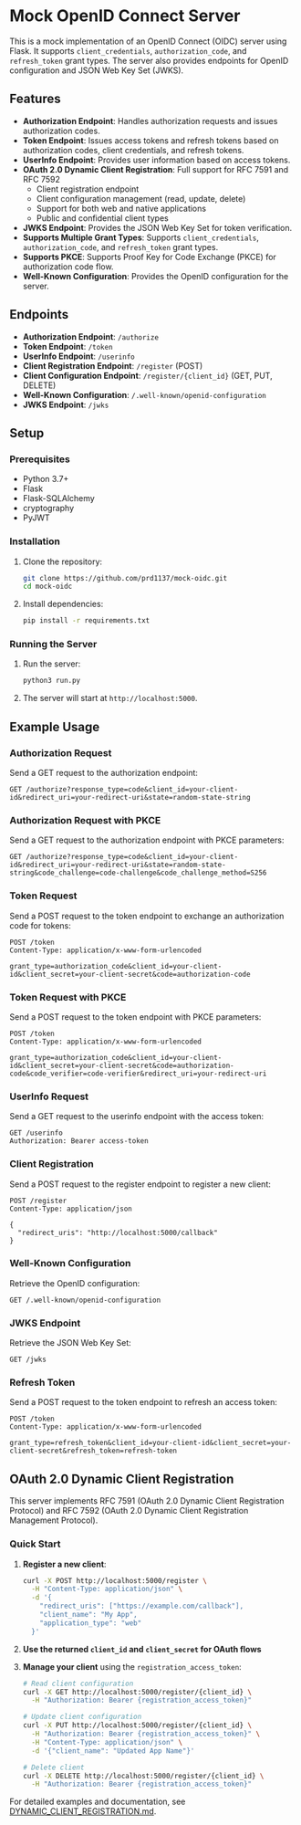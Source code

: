 # Mock OpenID Connect Server

This is a mock implementation of an OpenID Connect (OIDC) server using Flask. It supports `client_credentials`, `authorization_code`, and `refresh_token` grant types. The server also provides endpoints for OpenID configuration and JSON Web Key Set (JWKS).

## Features

- **Authorization Endpoint**: Handles authorization requests and issues authorization codes.
- **Token Endpoint**: Issues access tokens and refresh tokens based on authorization codes, client credentials, and refresh tokens.
- **UserInfo Endpoint**: Provides user information based on access tokens.
- **OAuth 2.0 Dynamic Client Registration**: Full support for RFC 7591 and RFC 7592
  - Client registration endpoint
  - Client configuration management (read, update, delete)
  - Support for both web and native applications
  - Public and confidential client types
- **JWKS Endpoint**: Provides the JSON Web Key Set for token verification.
- **Supports Multiple Grant Types**: Supports `client_credentials`, `authorization_code`, and `refresh_token` grant types.
- **Supports PKCE**: Supports Proof Key for Code Exchange (PKCE) for authorization code flow.
- **Well-Known Configuration**: Provides the OpenID configuration for the server.

## Endpoints

- **Authorization Endpoint**: `/authorize`
- **Token Endpoint**: `/token`
- **UserInfo Endpoint**: `/userinfo`
- **Client Registration Endpoint**: `/register` (POST)
- **Client Configuration Endpoint**: `/register/{client_id}` (GET, PUT, DELETE)
- **Well-Known Configuration**: `/.well-known/openid-configuration`
- **JWKS Endpoint**: `/jwks`

## Setup

### Prerequisites

- Python 3.7+
- Flask
- Flask-SQLAlchemy
- cryptography
- PyJWT

### Installation

1. Clone the repository:

   ```bash
   git clone https://github.com/prd1137/mock-oidc.git
   cd mock-oidc
   ```

2. Install dependencies:

   ```bash
   pip install -r requirements.txt
   ```

### Running the Server

1. Run the server:

   ```bash
   python3 run.py
   ```

2. The server will start at `http://localhost:5000`.

## Example Usage

### Authorization Request

Send a GET request to the authorization endpoint:

```http
GET /authorize?response_type=code&client_id=your-client-id&redirect_uri=your-redirect-uri&state=random-state-string
```

### Authorization Request with PKCE

Send a GET request to the authorization endpoint with PKCE parameters:

```http
GET /authorize?response_type=code&client_id=your-client-id&redirect_uri=your-redirect-uri&state=random-state-string&code_challenge=code-challenge&code_challenge_method=S256
```

### Token Request

Send a POST request to the token endpoint to exchange an authorization code for tokens:

```http
POST /token
Content-Type: application/x-www-form-urlencoded

grant_type=authorization_code&client_id=your-client-id&client_secret=your-client-secret&code=authorization-code
```

### Token Request with PKCE

Send a POST request to the token endpoint with PKCE parameters:

```http
POST /token
Content-Type: application/x-www-form-urlencoded

grant_type=authorization_code&client_id=your-client-id&client_secret=your-client-secret&code=authorization-code&code_verifier=code-verifier&redirect_uri=your-redirect-uri
```

### UserInfo Request

Send a GET request to the userinfo endpoint with the access token:

```http
GET /userinfo
Authorization: Bearer access-token
```

### Client Registration

Send a POST request to the register endpoint to register a new client:

```http
POST /register
Content-Type: application/json

{
  "redirect_uris": "http://localhost:5000/callback"
}
```

### Well-Known Configuration

Retrieve the OpenID configuration:

```http
GET /.well-known/openid-configuration
```

### JWKS Endpoint

Retrieve the JSON Web Key Set:

```http
GET /jwks
```

### Refresh Token

Send a POST request to the token endpoint to refresh an access token:

```http
POST /token
Content-Type: application/x-www-form-urlencoded

grant_type=refresh_token&client_id=your-client-id&client_secret=your-client-secret&refresh_token=refresh-token
```

## OAuth 2.0 Dynamic Client Registration

This server implements RFC 7591 (OAuth 2.0 Dynamic Client Registration Protocol) and RFC 7592 (OAuth 2.0 Dynamic Client Registration Management Protocol).

### Quick Start

1. **Register a new client**:
   ```bash
   curl -X POST http://localhost:5000/register \
     -H "Content-Type: application/json" \
     -d '{
       "redirect_uris": ["https://example.com/callback"],
       "client_name": "My App",
       "application_type": "web"
     }'
   ```

2. **Use the returned `client_id` and `client_secret` for OAuth flows**

3. **Manage your client** using the `registration_access_token`:
   ```bash
   # Read client configuration
   curl -X GET http://localhost:5000/register/{client_id} \
     -H "Authorization: Bearer {registration_access_token}"
   
   # Update client configuration
   curl -X PUT http://localhost:5000/register/{client_id} \
     -H "Authorization: Bearer {registration_access_token}" \
     -H "Content-Type: application/json" \
     -d '{"client_name": "Updated App Name"}'
   
   # Delete client
   curl -X DELETE http://localhost:5000/register/{client_id} \
     -H "Authorization: Bearer {registration_access_token}"
   ```

For detailed examples and documentation, see [DYNAMIC_CLIENT_REGISTRATION.md](DYNAMIC_CLIENT_REGISTRATION.md).
```